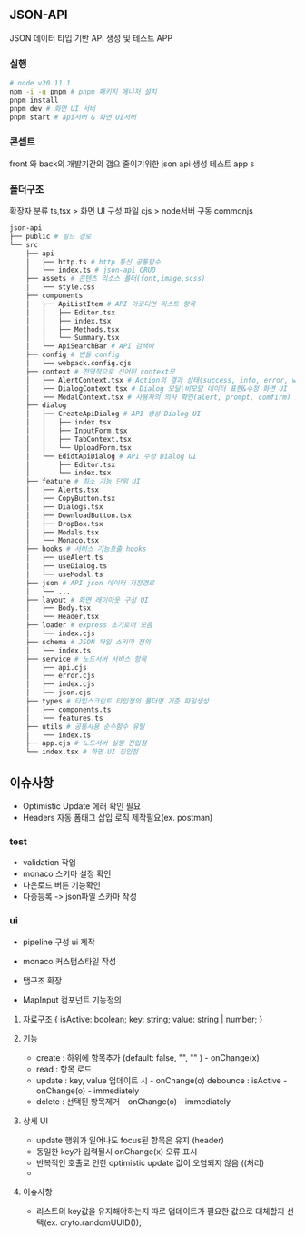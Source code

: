 ## JSON-API

JSON 데이터 타입 기반 API 생성 및 테스트 APP

### 실행

```bash
# node v20.11.1
npm -i -g pnpm # pnpm 패키지 메니저 설치
pnpm install
pnpm dev # 화면 UI 서버
pnpm start # api서버 & 화면 UI서버
```

### 콘셉트

front 와 back의 개발기간의 갭으 줄이기위한 json api 생성 테스트 app
s

### 폴더구조

확장자 분류
ts,tsx > 화면 UI 구성 파일
cjs > node서버 구동 commonjs

```bash
json-api
├── public # 빌드 경로
└── src
    ├── api
    │   ├── http.ts # http 통신 공통함수
    │   └── index.ts # json-api CRUD
    ├── assets # 콘텐츠 리소스 폴더(font,image,scss)
    │   └── style.css
    ├── components
    │   ├── ApiListItem # API 아코디언 리스트 항목
    │   │   ├── Editor.tsx
    │   │   ├── index.tsx
    │   │   ├── Methods.tsx
    │   │   └── Summary.tsx
    │   └── ApiSearchBar # API 검색바
    ├── config # 번들 config
    │   └── webpack.config.cjs
    ├── context # 전역적으로 선어된 context모
    │   ├── AlertContext.tsx # Action의 결과 상태(success, info, error, warning) 메시지 표시 UI
    │   ├── DialogContext.tsx # Dialog 모달|비모달 데이터 표현&수정 화면 UI
    │   └── ModalContext.tsx # 사용자의 의사 확인(alert, prompt, comfirm) 모달 UI(Promise 객체반환)
    ├── dialog
    │   ├── CreateApiDialog # API 생성 Dialog UI
    │   │   ├── index.tsx
    │   │   ├── InputForm.tsx
    │   │   ├── TabContext.tsx
    │   │   └── UploadForm.tsx
    │   └── EdidtApiDialog # API 수정 Dialog UI
    │       ├── Editor.tsx
    │       └── index.tsx
    ├── feature # 최소 기능 단위 UI
    │   ├── Alerts.tsx
    │   ├── CopyButton.tsx
    │   ├── Dialogs.tsx
    │   ├── DownloadButton.tsx
    │   ├── DropBox.tsx
    │   ├── Modals.tsx
    │   └── Monaco.tsx
    ├── hooks # 서비스 기능호출 hooks
    │   ├── useAlert.ts
    │   ├── useDialog.ts
    │   └── useModal.ts
    ├── json # API json 데이터 저장경로
    │   └── ...
    ├── layout # 화면 레이아웃 구성 UI
    │   ├── Body.tsx
    │   └── Header.tsx
    ├── loader # express 초기로더 모음
    │   └── index.cjs
    ├── schema # JSON 파일 스키마 정의
    │   └── index.ts
    ├── service # 노드서버 서비스 항목
    │   ├── api.cjs
    │   ├── error.cjs
    │   ├── index.cjs
    │   └── json.cjs
    ├── types # 타입스크립트 타입정의 폴더명 기준 파일생성
    │   ├── components.ts
    │   └── features.ts
    ├── utils # 공통사용 순수함수 유틸
    │   └── index.ts
    ├── app.cjs # 노드서버 실행 진입점
    └── index.tsx # 화면 UI 진입점
```

## 이슈사항

- Optimistic Update 에러 확인 필요
- Headers 자동 폼태그 삽입 로직 제작필요(ex. postman)

### test

- validation 작업
- monaco 스키마 설정 확인
- 다운로드 버튼 기능확인
- 다중등록 -> json파일 스카마 작성

### ui

- pipeline 구성 ui 제작
- monaco 커스텀스타일 작성
- 탭구조 확장

- MapInput 컴포넌트 기능정의

1. 자료구조
   {
   isActive: boolean;
   key: string;
   value: string | number;
   }

2. 기능

   - create : 하위에 항목추가 (default: false, "", "" ) - onChange(x)
   - read : 항목 로드
   - update : key, value 업데이트 시 - onChange(o) debounce
     : isActive - onChange(o) - immediately
   - delete : 선택된 항목제거 - onChange(o) - immediately

3. 상세 UI

   - update 행위가 일어나도 focus된 항목은 유지 (header)
   - 동일한 key가 입력될시 onChange(x) 오류 표시
   - 반복적인 호출로 인한 optimistic update 값이 오염되지 않음 ((처리)
   -

4. 이슈사항
   - 리스트의 key값을 유지해야하는지 따로 업데이트가 필요한 값으로 대체할지 선택(ex. cryto.randomUUID());
